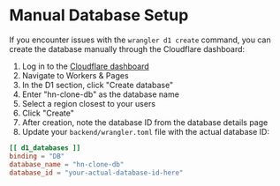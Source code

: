 # Manual Database Setup

If you encounter issues with the `wrangler d1 create` command, you can create the database manually through the Cloudflare dashboard:

1. Log in to the [Cloudflare dashboard](https://dash.cloudflare.com/)
2. Navigate to Workers & Pages
3. In the D1 section, click "Create database"
4. Enter "hn-clone-db" as the database name
5. Select a region closest to your users
6. Click "Create"
7. After creation, note the database ID from the database details page
8. Update your `backend/wrangler.toml` file with the actual database ID:

```toml
[[ d1_databases ]]
binding = "DB"
database_name = "hn-clone-db"
database_id = "your-actual-database-id-here"
```